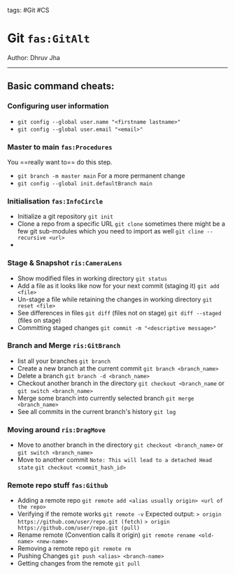 tags:  #Git #CS 
# Git `fas:GitAlt`
Author: Dhruv Jha

---
## Basic command cheats:
### Configuring user information
- `git config --global user.name "<firstname lastname>"`
- `git config --global user.email "<email>"`

### Master to main `fas:Procedures`
You ==really want to== do this step.
- `git branch -m master main`
For a more permanent change
- `git config --global init.defaultBranch main`

### Initialisation `fas:InfoCircle`
- Initialize a git repository
	`git init`
- Clone a repo from a specific URL
	`git clone`
	sometimes there might be a few git sub-modules which you need to import as well
	`git cline --recursive <url>`
- 
### Stage & Snapshot `ris:CameraLens`
- Show modified files in working directory
	`git status`
- Add a file as it looks like now for your next commit (staging it)
 	`git add <file>`
- Un-stage a file while retaining the changes in working directory
	`git reset <file>`
- See differences in files
	`git diff` (files not on stage)
	`git diff --staged` (files on stage)
- Committing staged changes
	`git commit -m "<descriptive message>"`
	
### Branch and Merge `ris:GitBranch`
- list all your branches
	`git branch` 
- Create a new branch at the current commit
	`git branch <branch_name>`
- Delete a branch
	`git branch -d <branch_name>`
- Checkout another branch in the directory
	`git checkout <branch_name` or `git switch <branch_name>`
- Merge some branch into currently selected branch
	`git merge <branch_name>`
- See all commits in the current branch's history
	`git log`

### Moving around `ris:DragMove`
- Move to another branch in the directory
	`git checkout <branch_name>` or `git switch <branch_name>`
- Move to another commit
	`Note: This will lead to a detached Head state`
	`git checkout <commit_hash_id>`

### Remote repo stuff `fas:Github`
- Adding a remote repo 
	`git remote add <alias usually origin> <url of the repo>`
- Verifying if the remote works
	`git remote -v`
	Expected output:
	`> origin  https://github.com/user/repo.git (fetch)`
	`> origin  https://github.com/user/repo.git (pull)`
- Rename remote (Convention calls it origin)
	`git remote rename <old-name> <new-name>`
- Removing a remote repo
	`git remote rm`
- Pushing Changes
	`git push <alias> <branch-name>`
- Getting changes from the remote
	`git pull `
